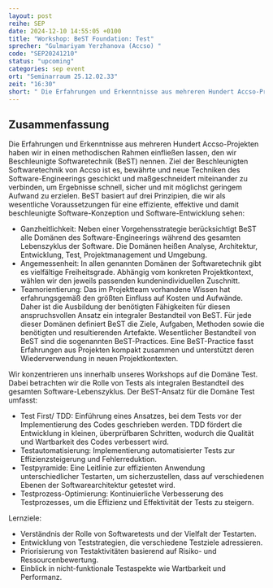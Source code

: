 ```yaml
---
layout: post
reihe: SEP
date: 2024-12-10 14:55:05 +0100
title: "Workshop: BeST Foundation: Test"
sprecher: "Gulmariyam Yerzhanova (Accso) "
code: "SEP20241210"
status: "upcoming"
categories: sep event
ort: "Seminarraum 25.12.02.33"
zeit: "16:30"
short: " Die Erfahrungen und Erkenntnisse aus mehreren Hundert Accso-Projekten haben wir in einen methodischen Rahmen einfließen lassen, den wir Beschleunigte Softwaretechnik (BeST) nennen. Ziel der Beschleunigten Softwaretechnik von Accso ist es, bewährte und neue Techniken des ..."
---
```


## Zusammenfassung


Die Erfahrungen und Erkenntnisse aus mehreren Hundert Accso-Projekten haben wir in einen methodischen Rahmen einfließen lassen, den wir Beschleunigte Softwaretechnik (BeST) nennen. Ziel der Beschleunigten Softwaretechnik von Accso ist es, bewährte und neue Techniken des Software-Engineerings geschickt und maßgeschneidert miteinander zu verbinden, um Ergebnisse schnell, sicher und mit möglichst geringem Aufwand zu erzielen. BeST basiert auf drei Prinzipien, die wir als wesentliche Voraussetzungen für eine effiziente, effektive und damit beschleunigte Software-Konzeption und Software-Entwicklung sehen:

* Ganzheitlichkeit: Neben einer Vorgehensstrategie berücksichtigt BeST alle Domänen des Software-Engineerings während des gesamten Lebenszyklus der Software. Die Domänen heißen Analyse, Architektur, Entwicklung, Test, Projektmanagement und Umgebung.
* Angemessenheit: In allen genannten Domänen der Softwaretechnik gibt es vielfältige Freiheitsgrade. Abhängig vom konkreten Projektkontext, wählen wir den jeweils passenden kundenindividuellen Zuschnitt.
* Teamorientierung: Das im Projektteam vorhandene Wissen hat erfahrungsgemäß den größten Einfluss auf Kosten und Aufwände. Daher ist die Ausbildung der benötigten Fähigkeiten für diesen anspruchsvollen Ansatz ein integraler Bestandteil von BeST.
Für jede dieser Domänen definiert BeST die Ziele, Aufgaben, Methoden sowie die benötigten und resultierenden Artefakte. Wesentlicher Bestandteil von BeST sind die sogenannten BeST-Practices. Eine BeST-Practice fasst Erfahrungen aus Projekten kompakt zusammen und unterstützt deren Wiederverwendung in neuen Projektkontexten.
 
Wir konzentrieren uns innerhalb unseres Workshops auf die Domäne Test. Dabei betrachten wir die Rolle von Tests als integralen Bestandteil des gesamten Software-Lebenszyklus. Der BeST-Ansatz für die Domäne Test umfasst:
* Test First/ TDD: Einführung eines Ansatzes, bei dem Tests vor der Implementierung des Codes geschrieben werden. TDD fördert die Entwicklung in kleinen, überprüfbaren Schritten, wodurch die Qualität und Wartbarkeit des Codes verbessert wird.
* Testautomatisierung: Implementierung automatisierter Tests zur Effizienzsteigerung und Fehlerreduktion.
* Testpyramide: Eine Leitlinie zur effizienten Anwendung unterschiedlicher Testarten, um sicherzustellen, dass auf verschiedenen Ebenen der Softwarearchitektur getestet wird.
* Testprozess-Optimierung: Kontinuierliche Verbesserung des Testprozesses, um die Effizienz und Effektivität der Tests zu steigern.

Lernziele:
* Verständnis der Rolle von Softwaretests und der Vielfalt der Testarten.
* Entwicklung von Teststrategien, die verschiedene Testziele adressieren.
* Priorisierung von Testaktivitäten basierend auf Risiko- und Ressourcenbewertung.
* Einblick in nicht-funktionale Testaspekte wie Wartbarkeit und Performanz.

